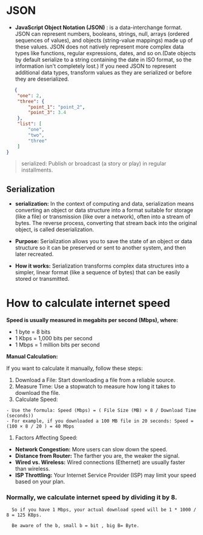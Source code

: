# JSON
 - **JavaScript Object Notation (JSON)** : is a data-interchange format. JSON can represent numbers, booleans, strings, null, arrays (ordered sequences of values), and objects (string-value mappings) made up of these values. JSON does not natively represent more complex data types like functions, regular expressions, dates, and so on.(Date objects by default serialize to a string containing the date in ISO format, so the information isn't completely lost.) If you need JSON to represent additional data types, transform values as they are serialized or before they are deserialized.
  
```json 
   {
    "one": 2,
    "three": {
        "point_1": "point_2",
        "point_3": 3.4
    },
    "list": [
        "one",
        "two",
        "three"
    ]
}
```
> serialized: Publish or broadcast (a story or play) in regular installments.

## Serialization

- **serialization:**
  In the context of computing and data, serialization means converting an object or data structure into a format suitable for storage (like a file) or transmission (like over a network), often into a stream of bytes. The reverse process, converting that stream back into the original object, is called deserialization. 

- **Purpose:**
Serialization allows you to save the state of an object or data structure so it can be preserved or sent to another system, and then later recreated. 

- **How it works:**
Serialization transforms complex data structures into a simpler, linear format (like a sequence of bytes) that can be easily stored or transmitted. 


# How to calculate internet speed

**Speed is usually measured in megabits per second (Mbps), where:**
- 1 byte = 8 bits
- 1 Kbps = 1,000 bits per second
- 1 Mbps = 1 million bits per second

**Manual Calculation:**

If you want to calculate it manually, follow these steps:

1. Download a File: Start downloading a file from a reliable source.
2. Measure Time: Use a stopwatch to measure how long it takes to download the file.
3. Calculate Speed:
```
- Use the formula: Speed (Mbps) = ( File Size (MB) × 8 / Download Time (seconds))
- For example, if you downloaded a 100 MB file in 20 seconds: Speed = (100 × 8 / 20 ) = 40 Mbps
```

1. Factors Affecting Speed:

- **Network Congestion:** More users can slow down the speed.
- **Distance from Router:** The farther you are, the weaker the signal.
- **Wired vs. Wireless:** Wired connections (Ethernet) are usually faster than wireless.
- **ISP Throttling:** Your Internet Service Provider (ISP) may limit your speed based on your plan.


### Normally, we calculate internet speed by dividing it by 8.

      So if you have 1 Mbps, your actual download speed will be 1 * 1000 / 8 = 125 KBps.

      Be aware of the b, small b = bit , big B= Byte.